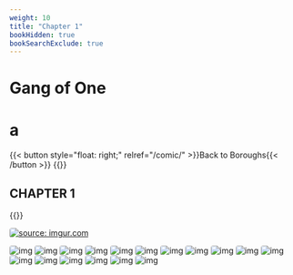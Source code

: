 ```yaml
---
weight: 10
title: "Chapter 1"
bookHidden: true
bookSearchExclude: true
---
```

<style>
img {
	margin: 0rem 0;
	border-inline-start: o solid var(--gray-200);
	border-radius: .25rem;
}
</style>

<div id="headerbox">
  <h1 class="title">Gang of One</h1>
  <h1 class="emoji"id="whirlybat">a</h1>
</div>
<div style="clear: both;"></div>

<!--<h5 span class="tag gray"> COMIC </h5>
<h6 span class="sitetag">Story</h6>-->
{{< button style="float: right;" relref="/comic/" >}}Back to Boroughs{{< /button >}}
{{<hint panel>}}
<h2 span class="tag gray"> CHAPTER 1 </h2>
{{</hint>}}

<a href="https://imgur.com/lES8o3e.jpg"><img src="https://i.imgur.com/lES8o3e.jpg" title="source: imgur.com" /></a>


![img](/images/comics/drafts/1.jpg)
![img](/images/comics/drafts/2.jpg)
![img](/images/comics/drafts/3.jpg)
![img](/images/comics/drafts/4.jpg)
![img](/images/comics/drafts/5.jpg)
![img](/images/comics/drafts/6.jpg)
![img](/images/comics/drafts/7.jpg)
![img](/images/comics/drafts/8.jpg)
![img](/images/comics/drafts/9.jpg)
![img](/images/comics/drafts/10.jpg)
![img](/images/comics/drafts/11.jpg)
![img](/images/comics/drafts/12.jpg)
![img](/images/comics/drafts/13.jpg)
![img](/images/comics/drafts/14.jpg)
![img](/images/comics/drafts/15.jpg)
![img](/images/comics/drafts/16.jpg)
![img](/images/comics/drafts/17.jpg)
